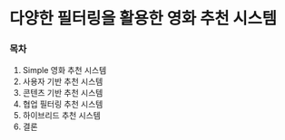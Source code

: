# 다양한 필터링을 활용한 영화 추천 시스템

### 목차
1. Simple 영화 추천 시스템
2. 사용자 기반 추천 시스템
3. 콘텐츠 기반 추천 시스템
4. 협업 필터링 추천 시스템
5. 하이브리드 추천 시스템
6. 결론



